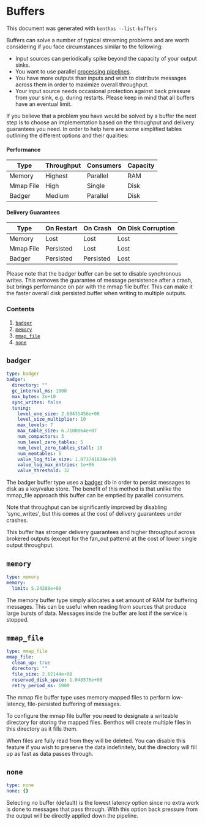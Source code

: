 Buffers
=======

This document was generated with `benthos --list-buffers`

Buffers can solve a number of typical streaming problems and are worth
considering if you face circumstances similar to the following:

- Input sources can periodically spike beyond the capacity of your output sinks.
- You want to use parallel [processing pipelines](../pipeline.md).
- You have more outputs than inputs and wish to distribute messages across them
  in order to maximize overall throughput.
- Your input source needs occasional protection against back pressure from your
  sink, e.g. during restarts. Please keep in mind that all buffers have an
  eventual limit.

If you believe that a problem you have would be solved by a buffer the next step
is to choose an implementation based on the throughput and delivery guarantees
you need. In order to help here are some simplified tables outlining the
different options and their qualities:

#### Performance

| Type      | Throughput | Consumers | Capacity |
| --------- | ---------- | --------- | -------- |
| Memory    | Highest    | Parallel  | RAM      |
| Mmap File | High       | Single    | Disk     |
| Badger    | Medium     | Parallel  | Disk     |

#### Delivery Guarantees

| Type      | On Restart | On Crash  | On Disk Corruption |
| --------- | ---------- | --------- | ------------------ |
| Memory    | Lost       | Lost      | Lost               |
| Mmap File | Persisted  | Lost      | Lost               |
| Badger    | Persisted  | Persisted | Lost               |

Please note that the badger buffer can be set to disable synchronous writes.
This removes the guarantee of message persistence after a crash, but brings
performance on par with the mmap file buffer. This can make it the faster
overall disk persisted buffer when writing to multiple outputs.

### Contents

1. [`badger`](#badger)
2. [`memory`](#memory)
3. [`mmap_file`](#mmap_file)
4. [`none`](#none)

## `badger`

``` yaml
type: badger
badger:
  directory: ""
  gc_interval_ms: 1000
  max_bytes: 2e+10
  sync_writes: false
  tuning:
    level_one_size: 2.68435456e+08
    level_size_multiplier: 10
    max_levels: 7
    max_table_size: 6.7108864e+07
    num_compactors: 3
    num_level_zero_tables: 5
    num_level_zero_tables_stall: 10
    num_memtables: 5
    value_log_file_size: 1.073741824e+09
    value_log_max_entries: 1e+06
    value_threshold: 32
```

The badger buffer type uses a [badger](https://github.com/dgraph-io/badger) db
in order to persist messages to disk as a key/value store. The benefit of this
method is that unlike the mmap_file approach this buffer can be emptied by
parallel consumers.

Note that throughput can be significantly improved by disabling 'sync_writes',
but this comes at the cost of delivery guarantees under crashes.

This buffer has stronger delivery guarantees and higher throughput across
brokered outputs (except for the fan_out pattern) at the cost of lower single
output throughput.

## `memory`

``` yaml
type: memory
memory:
  limit: 5.24288e+08
```

The memory buffer type simply allocates a set amount of RAM for buffering
messages. This can be useful when reading from sources that produce large bursts
of data. Messages inside the buffer are lost if the service is stopped.

## `mmap_file`

``` yaml
type: mmap_file
mmap_file:
  clean_up: true
  directory: ""
  file_size: 2.62144e+08
  reserved_disk_space: 1.048576e+08
  retry_period_ms: 1000
```

The mmap file buffer type uses memory mapped files to perform low-latency,
file-persisted buffering of messages.

To configure the mmap file buffer you need to designate a writeable directory
for storing the mapped files. Benthos will create multiple files in this
directory as it fills them.

When files are fully read from they will be deleted. You can disable this
feature if you wish to preserve the data indefinitely, but the directory will
fill up as fast as data passes through.

## `none`

``` yaml
type: none
none: {}
```

Selecting no buffer (default) is the lowest latency option since no extra work
is done to messages that pass through. With this option back pressure from the
output will be directly applied down the pipeline.
